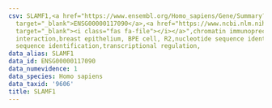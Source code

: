 ```yaml
---
csv: SLAMF1,<a href="https://www.ensembl.org/Homo_sapiens/Gene/Summary?db=core;g=ENSG00000117090"
  target="_blank">ENSG00000117090</a>,<a href="https://www.ncbi.nlm.nih.gov/pubmed/22863008"
  target="_blank"><i class="fas fa-file"></i></a>",chromatin immunoprecipitation assay,direct
  interaction,breast epithelium, BPE cell, R2,nucleotide sequence identification,nucleotide
  sequence identification,transcriptional regulation,
data_alias: SLAMF1
data_id: ENSG00000117090
data_numevidence: 1
data_species: Homo sapiens
data_taxid: '9606'
title: SLAMF1
---
```

